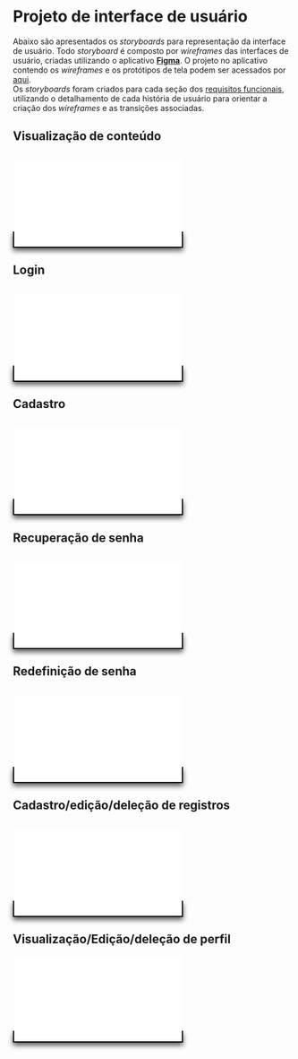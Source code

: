 # Projeto de interface de usuário

Abaixo são apresentados os *storyboards* para representação da interface de usuário. Todo *storyboard* é composto por *wireframes* das interfaces de usuário, criadas utilizando o aplicativo <a href="https://www.figma.com/pt-br/" target="_blank">**Figma**</a>. O projeto no aplicativo contendo os *wireframes* e os protótipos de tela podem ser acessados por <a href="https://www.figma.com/design/bJbnThnamYZAVoz7RFhZr6/Yand%C3%AAHUB?node-id=115-74&t=eIvDLpHEOtfoLahe-1" target="_blank">aqui</a>.<br>
Os *storyboards* foram criados para cada seção dos [requisitos funcionais](../user_stories), utilizando o detalhamento de cada história de usuário para orientar a criação dos *wireframes* e as transições associadas.

## Visualização de conteúdo
<object style="border: 2px solid black; box-shadow: 0px 5px 10px 0px #000000AA; margin-bottom: 16px"
 data="../storyboards/content_view.pdf" type="application/pdf" width="100%" height="360px">
  <embed src="../storyboards/content_view.pdf">
  </embed>
</object>
---

## Login
<object style="border: 2px solid black; box-shadow: 0px 5px 10px 0px #000000AA; margin-bottom: 16px"
 data="../storyboards/login.pdf" type="application/pdf" width="100%" height="360px">
  <embed src="../storyboards/login.pdf">
  </embed>
</object>
---

## Cadastro
<object style="border: 2px solid black; box-shadow: 0px 5px 10px 0px #000000AA; margin-bottom: 16px"
 data="../storyboards/register.pdf" type="application/pdf" width="100%" height="360px">
  <embed src="../storyboards/register.pdf">
  </embed>
</object>
---

## Recuperação de senha
<object style="border: 2px solid black; box-shadow: 0px 5px 10px 0px #000000AA; margin-bottom: 16px"
 data="../storyboards/password_recovery.pdf" type="application/pdf" width="100%" height="360px">
  <embed src="../storyboards/password_recovery.pdf">
  </embed>
</object>
---

## Redefinição de senha
<object style="border: 2px solid black; box-shadow: 0px 5px 10px 0px #000000AA; margin-bottom: 16px"
 data="../storyboards/password_redefinition.pdf" type="application/pdf" width="100%" height="360px">
  <embed src="../storyboards/password_redefinition.pdf">
  </embed>
</object>
---

## Cadastro/edição/deleção de registros
<object style="border: 2px solid black; box-shadow: 0px 5px 10px 0px #000000AA; margin-bottom: 16px"
 data="../storyboards/content_register.pdf" type="application/pdf" width="100%" height="360px">
  <embed src="../storyboards/content_register.pdf">
  </embed>
</object>
---

## Visualização/Edição/deleção de perfil
<object style="border: 2px solid black; box-shadow: 0px 5px 10px 0px #000000AA; margin-bottom: 16px"
 data="../storyboards/user_profile.pdf" type="application/pdf" width="100%" height="360px">
  <embed src="../storyboards/user_profile.pdf">
  </embed>
</object>


